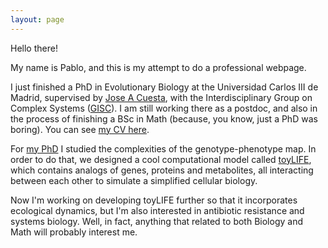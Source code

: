 ```yaml
---
layout: page
---
```


Hello there!

My name is Pablo, and this is my attempt to do a professional webpage.

I just finished a PhD in Evolutionary Biology at the Universidad Carlos III de Madrid, supervised by [Jose A Cuesta](http://gisc.uc3m.es/~cuesta/), with the Interdisciplinary Group on Complex Systems ([GISC](http://gisc.es)). I am still working there as a postdoc, and also in the process of finishing a BSc in Math (because, you know, just a PhD was boring). You can see [my CV here](/CV_eng.pdf).

For [my PhD](papers/pablocatalan_phdtesis.pdf) I studied the complexities of the genotype-phenotype map. In order to do that, we designed a cool computational model called [toyLIFE](/toyLIFE), which contains analogs of genes, proteins and metabolites, all interacting between each other to simulate a simplified cellular biology.

Now I'm working on developing toyLIFE further so that it incorporates ecological dynamics, but I'm also interested in antibiotic resistance and systems biology. Well, in fact, anything that related to both Biology and Math will probably interest me.
